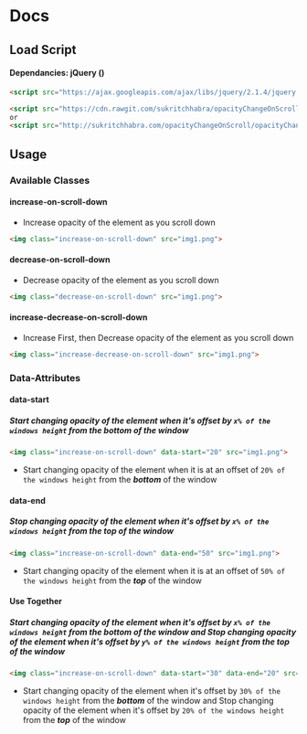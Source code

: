 # Docs


## Load Script
#### Dependancies: jQuery ()

```html
<script src="https://ajax.googleapis.com/ajax/libs/jquery/2.1.4/jquery.min.js"></script>

<script src="https://cdn.rawgit.com/sukritchhabra/opacityChangeOnScroll/master/opacityChangeOnScroll.js"></script>
or
<script src="http://sukritchhabra.com/opacityChangeOnScroll/opacityChangeOnScroll.js"></script>
```

## Usage

### Available Classes

#### increase-on-scroll-down
* Increase opacity of the element as you scroll down
```html
<img class="increase-on-scroll-down" src="img1.png">
```

#### decrease-on-scroll-down
* Decrease opacity of the element as you scroll down
```html
<img class="decrease-on-scroll-down" src="img1.png">
```

#### increase-decrease-on-scroll-down
* Increase First, then Decrease opacity of the element as you scroll down
```html
<img class="increase-decrease-on-scroll-down" src="img1.png">
```

### Data-Attributes

#### data-start
##### Start changing opacity of the element when it's offset by `x% of the windows height` from the *__bottom__* of the window 
```html
<img class="increase-on-scroll-down" data-start="20" src="img1.png">
```
* Start changing opacity of the element when it is at an offset of  `20% of the windows height` from the *__bottom__* of the window 

#### data-end
##### Stop changing opacity of the element when it's offset by `x% of the windows height` from the *__top__* of the window 
```html
<img class="increase-on-scroll-down" data-end="50" src="img1.png">
```
* Start changing opacity of the element when it is at an offset of  `50% of the windows height` from the *__top__* of the window 

#### Use Together
##### Start changing opacity of the element when it's offset by `x% of the windows height` from the *__bottom__* of the window and Stop changing opacity of the element when it's offset by `y% of the windows height` from the *__top__* of the window 
```html
<img class="increase-on-scroll-down" data-start="30" data-end="20" src="img1.png">
```
* Start changing opacity of the element when it's offset by `30% of the windows height` from the *__bottom__* of the window and Stop changing opacity of the element when it's offset by `20% of the windows height` from the *__top__* of the window